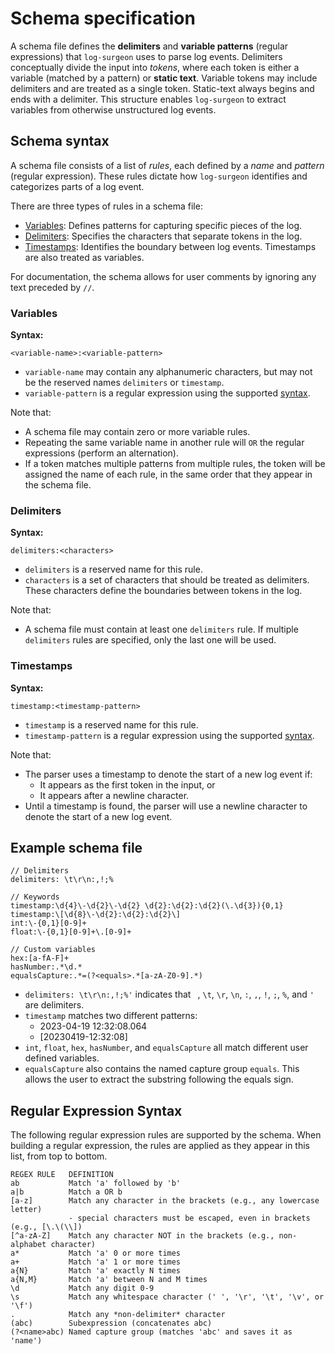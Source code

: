 # Schema specification

A schema file defines the **delimiters** and **variable patterns** (regular
expressions) that `log-surgeon` uses to parse log events. Delimiters
conceptually divide the input into *tokens*, where each token is either a
variable (matched by a pattern) or **static text**. Variable tokens may include
delimiters and are treated as a single token. Static-text always begins and ends
with a delimiter. This structure enables `log-surgeon` to extract variables from
otherwise unstructured log events.

## Schema syntax

A schema file consists of a list of *rules*, each defined by a *name* and
*pattern* (regular expression). These rules dictate how `log-surgeon` identifies
and categorizes parts of a log event.

There are three types of rules in a schema file:

* [Variables](#variables): Defines patterns for capturing specific pieces of the
  log.
* [Delimiters](#delimiters): Specifies the characters that separate tokens in
  the log.
* [Timestamps](#timestamps): Identifies the boundary between log events.
  Timestamps are also treated as variables.

For documentation, the schema allows for user comments by ignoring any text
preceded by `//`.

### Variables

**Syntax:**

```
<variable-name>:<variable-pattern>
```
* `variable-name` may contain any alphanumeric characters, but may not be
  the reserved names `delimiters` or `timestamp`.
* `variable-pattern` is a regular expression using the supported
  [syntax](#regular-expression-syntax).

Note that:
* A schema file may contain zero or more variable rules.
* Repeating the same variable name in another rule will `OR` the regular
  expressions (perform an alternation).
* If a token matches multiple patterns from multiple rules, the token will be
  assigned the name of each rule, in the same order that they appear in the
  schema file.

### Delimiters

**Syntax:**

```
delimiters:<characters>
```
* `delimiters` is a reserved name for this rule.
* `characters` is a set of characters that should be treated as delimiters.
  These characters define the boundaries between tokens in the log.

Note that:
* A schema file must contain at least one `delimiters` rule. If multiple
  `delimiters` rules are specified, only the last one will be used.

### Timestamps

**Syntax:**

```
timestamp:<timestamp-pattern>
```
* `timestamp` is a reserved name for this rule.
* `timestamp-pattern` is a regular expression using the supported
  [syntax](#regular-expression-syntax).

Note that:
* The parser uses a timestamp to denote the start of a new log event if:
  * It appears as the first token in the input, or
  * It appears after a newline character.
* Until a timestamp is found, the parser will use a newline character to denote
  the start of a new log event.

## Example schema file

```
// Delimiters
delimiters: \t\r\n:,!;%

// Keywords
timestamp:\d{4}\-\d{2}\-\d{2} \d{2}:\d{2}:\d{2}(\.\d{3}){0,1}
timestamp:\[\d{8}\-\d{2}:\d{2}:\d{2}\]
int:\-{0,1}[0-9]+
float:\-{0,1}[0-9]+\.[0-9]+

// Custom variables
hex:[a-fA-F]+
hasNumber:.*\d.*
equalsCapture:.*=(?<equals>.*[a-zA-Z0-9].*)
```
* `delimiters: \t\r\n:,!;%'` indicates that ` `, `\t`, `\r`, `\n`, `:`, `,`,
  `!`, `;`, `%`, and `'` are delimiters.
* `timestamp` matches two different patterns:
    * 2023-04-19 12:32:08.064
    * [20230419-12:32:08]
* `int`, `float`, `hex`, `hasNumber`, and `equalsCapture` all match different
  user defined variables.
* `equalsCapture` also contains the named capture group `equals`. This allows
  the user to extract the substring following the equals sign.

## Regular Expression Syntax

The following regular expression rules are supported by the schema. When
building a regular expression, the rules are applied as they appear in this
list, from top to bottom.
```
REGEX RULE   DEFINITION
ab           Match 'a' followed by 'b'
a|b          Match a OR b
[a-z]        Match any character in the brackets (e.g., any lowercase letter)
             - special characters must be escaped, even in brackets (e.g., [\.\(\\])
[^a-zA-Z]    Match any character NOT in the brackets (e.g., non-alphabet character)
a*           Match 'a' 0 or more times
a+           Match 'a' 1 or more times
a{N}         Match 'a' exactly N times
a{N,M}       Match 'a' between N and M times
\d           Match any digit 0-9
\s           Match any whitespace character (' ', '\r', '\t', '\v', or '\f')
.            Match any *non-delimiter* character
(abc)        Subexpression (concatenates abc)
(?<name>abc) Named capture group (matches 'abc' and saves it as 'name')
```
